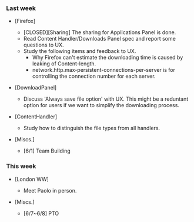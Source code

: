 ### Last week

* [Firefox]
  - [CLOSED][Sharing] The sharing for Applications Panel is done.
  - Read Content Handler/Downloads Panel spec and report some questions to UX.
  - Study the following items and feedback to UX.
     - Why Firefox can't estimate the downloading time is caused by leaking of Content-length.
     - network.http.max-persistent-connections-per-server is for controlling the connection number for each server.

* [DownloadPanel]
  - Discuss 'Always save file option' with UX. This might be a reduntant option for users if we want to simplify the downloading process.

* [ContentHandler]
  - Study how to distinguish the file types from all handlers.

* [Miscs.]
  - [6/1] Team Building

### This week

* [London WW]
  - Meet Paolo in person.

* [Miscs.]
  - [6/7~6/8] PTO
